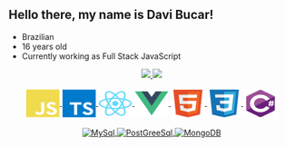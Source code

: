 ## Hello there, my name is Davi Bucar!

- Brazilian
- 16 years old
- Currently working as Full Stack JavaScript

<div align="center">
  <a href="https://github.com/DeiVid-12">
  <img height="180em" src="https://github-readme-stats.vercel.app/api?username=DeiVid-12&show_icons=true&theme=dark&include_all_commits=true&count_private=true"/>
  <img height="180em" src="https://github-readme-stats.vercel.app/api/top-langs/?username=DeiVid-12&layout=compact&langs_count=7&theme=dark"/>
</div>
  
<div align="center" style="display: inline_block;"><br>
    <img align="center" alt="Js" height="50" width="60" src="https://raw.githubusercontent.com/devicons/devicon/master/icons/javascript/javascript-plain.svg">
    <img align="center" alt="Ts" height="50" width="60" src="https://raw.githubusercontent.com/devicons/devicon/master/icons/typescript/typescript-plain.svg">
    <img align="center" alt="React" height="50" width="60" src="https://raw.githubusercontent.com/devicons/devicon/master/icons/react/react-original.svg">
    <img align="center" alt="React" height="50" width="60" src="https://raw.githubusercontent.com/devicons/devicon/master/icons/vuejs/vuejs-original.svg">
    <img align="center" alt="HTML" height="50" width="60" src="https://raw.githubusercontent.com/devicons/devicon/master/icons/html5/html5-original.svg">
    <img align="center" alt="CSS" height="50" width="60" src="https://raw.githubusercontent.com/devicons/devicon/master/icons/css3/css3-original.svg">
    <img align="center" alt="Csharp" height="50" width="60" src="https://raw.githubusercontent.com/devicons/devicon/master/icons/csharp/csharp-original.svg">
  </div>
  
   <div align="center" style="display: inline_block"><br>
  <img align="center" alt="MySql" height="50" width="60" src="https://cdn.jsdelivr.net/gh/devicons/devicon/icons/mysql/mysql-original.svg">
  <img align="center" alt="PostGreeSql" height="50" width="60" src="https://cdn.jsdelivr.net/gh/devicons/devicon/icons/postgresql/postgresql-original.svg">
  <img align="center" alt="MongoDB" height="50" width="60" src="https://cdn.jsdelivr.net/gh/devicons/devicon/icons/mongodb/mongodb-original.svg">
</div>
  
  ##
  
  

